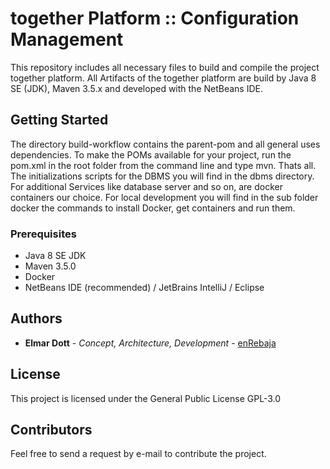 # together Platform :: Configuration Management

This repository includes all necessary files to build and compile the project together platform. All Artifacts of the together platform are build by Java 8 SE (JDK), Maven 3.5.x and developed with the NetBeans IDE.

## Getting Started

The directory build-workflow contains the parent-pom and all general uses dependencies. To make the POMs available for your project, run the pom.xml in the root folder from the command line and type  mvn. Thats all. The initializations scripts for the DBMS you will find in the dbms directory. 
For additional Services like database server and so on, are docker containers our choice. For local development you will find in the sub folder docker the commands to install Docker, get containers and run them. 

### Prerequisites

* Java 8 SE JDK
* Maven 3.5.0
* Docker
* NetBeans IDE (recommended) / JetBrains IntelliJ / Eclipse   

## Authors

* **Elmar Dott** - *Concept, Architecture, Development* - [enRebaja](https://enRebaja.wordpress.com)

## License

This project is licensed under the General Public License GPL-3.0

## Contributors

Feel free to send a request by e-mail to contribute the project.
